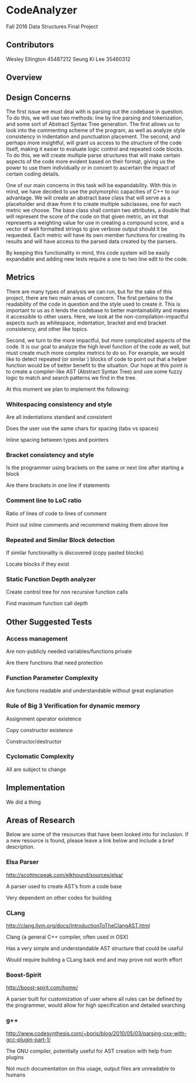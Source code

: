 # CodeAnalyzer
Fall 2016 Data Structures Final Project

## Contributors 
Wesley Ellington 	45487212
Seung Ki Lee      35460312

## Overview


## Design Concerns
The first issue we must deal with is parsing out the codebase in question. To do this, we will use two methods: line by line parsing and tokenization, and some sort of Abstract Syntax Tree generation. The first allows us to look into the commenting scheme of the program, as well as analyze style consistency in indentation and punctuation placement. The second, and perhaps more insightful, will grant us access to the structure of the code itself, making it easier to evaluate logic control and repeated code blocks. To do this, we will create multiple parse structures that will make certain aspects of the code more evident based on their format, giving us the power to use them individually or in concert to ascertain the impact of certain coding details.

One of our main concerns in this task will be expandability. With this in mind, we have decided to use the polymorphic capacities of C++ to our advantage. We will create an abstract base class that will serve as a placeholder and draw from it to create multiple subclasses, one for each metric we choose. The base class shall contain two attributes, a double that will represent the score of the code on that given metric, an int that represents a weighting value for use in creating a compound score, and a vector of well formatted strings to give verbose output should it be requested. Each metric will have its own member functions for creating its results and will have access to the parsed data created by the parsers.

By keeping this functionality in mind, this code system will be easily expandable and adding new tests require a one to two line edit to the code.

## Metrics
There are many types of analysis we can run, but for the sake of this project, there are two main areas of concern. The first pertains to the readability of the code in question and the style used to create it. This is important to us as it lends the codebase to better maintainability and makes it accessible to other users. Here, we look at the non-compilation-impactful aspects such as whitespace, indentation, bracket and end bracket consistency, and other like topics.


Second, we turn to the more impactful, but more complicated aspects of the code. It is our goal to analyze the high level function of the code as well, but must create much more complex metrics to do so. For example, we would like to detect repeated (or similar ) blocks of code to point out that a helper function would be of better benefit to the situation. Our hope at this point is to create a compiler-like AST (Abstract Syntax Tree) and use some fuzzy logic to match and search patterns we find in the tree.


At this moment we plan to implement the following:

### Whitespacing consistency and style
Are all indentations standard and consistent

Does the user use the same chars for spacing (tabs vs spaces)

Inline spacing between types and pointers
### Bracket consistency and style
Is the programmer using brackets on the same or next line after starting a block

Are there brackets in one line if statements
### Comment line to LoC ratio
Ratio of lines of code to lines of comment

Point out inline comments and recommend making them above line
### Repeated and Similar Block detection
If similar functionality is discovered (copy pasted blocks)

Locate blocks if they exist
### Static Function Depth analyzer
Create control tree for non recursive function calls

Find maximum function call depth
## Other Suggested Tests

### Access management
Are non-publicly needed variables/functions private

Are there functions that need protection 
### Function Parameter Complexity
Are functions readable and understandable without great explanation
### Rule of Big 3 Verification for dynamic memory
Assignment operator existence

Copy constructor existence

Constructor/destructor
### Cyclomatic Complexity

All are subject to change

## Implementation
We did a thing

## Areas of Research
Below are some of the resources that have been looked into for inclusion. If a new resource is found, please leave a link below and include a brief description.
### Elsa Parser
http://scottmcpeak.com/elkhound/sources/elsa/

A parser used to create AST’s from a code base

Very dependent on other codes for building
### CLang
http://clang.llvm.org/docs/IntroductionToTheClangAST.html

Clang (a general C++ compiler, often used in OSX)

Has a very simple and understandable AST structure that could be useful

Would require building a CLang back end and may prove not worth effort
### Boost-Spirit
http://boost-spirit.com/home/

A parser built for customization of user where all rules can be defined by the programmer, would allow for high specification and detailed searching
### g++
http://www.codesynthesis.com/~boris/blog/2010/05/03/parsing-cxx-with-gcc-plugin-part-1/

The GNU compiler, potentially useful for AST creation with help from plugins

Not much documentation on this usage, output files are unreadable to humans
